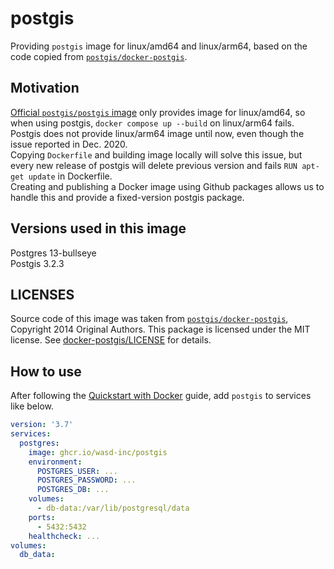 
# postgis

Providing `postgis` image for linux/amd64 and linux/arm64, based on the code copied from [`postgis/docker-postgis`](https://github.com/postgis/docker-postgis).

## Motivation

[Official `postgis/postgis` image](https://registry.hub.docker.com/r/postgis/postgis) only provides image for linux/amd64, so when using postgis, `docker compose up --build` on linux/arm64 fails. Postgis does not provide linux/arm64 image until now, even though the issue reported in Dec. 2020.  
Copying `Dockerfile` and building image locally will solve this issue, but every new release of postgis will delete previous version and fails `RUN apt-get update` in Dockerfile.  
Creating and publishing a Docker image using Github packages allows us to handle this and provide a fixed-version postgis package.  

## Versions used in this image

Postgres 13-bullseye  
Postgis 3.2.3  

## LICENSES

Source code of this image was taken from [`postgis/docker-postgis`](https://github.com/postgis/docker-postgis), Copyright 2014 Original Authors. This package is licensed under the MIT license. See [docker-postgis/LICENSE](https://github.com/postgis/docker-postgis/blob/master/LICENSE) for details.

## How to use

After following the [Quickstart with Docker](https://hasura.io/docs/latest/getting-started/docker-simple/) guide, add `postgis` to services like below.

```yaml:docker-compose.yml
version: '3.7'
services:
  postgres:
    image: ghcr.io/wasd-inc/postgis
    environment:
      POSTGRES_USER: ...
      POSTGRES_PASSWORD: ...
      POSTGRES_DB: ...
    volumes:
      - db-data:/var/lib/postgresql/data
    ports:
      - 5432:5432
    healthcheck: ...
volumes:
  db_data:
```
